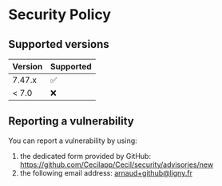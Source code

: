 # Security Policy

## Supported versions

| Version | Supported          |
| ------- | ------------------ |
| 7.47.x  | :white_check_mark: |
| < 7.0   | :x:                |

## Reporting a vulnerability

You can report a vulnerability by using:

1. the dedicated form provided by GitHub: https://github.com/Cecilapp/Cecil/security/advisories/new
2. the following email address: arnaud+github@ligny.fr
